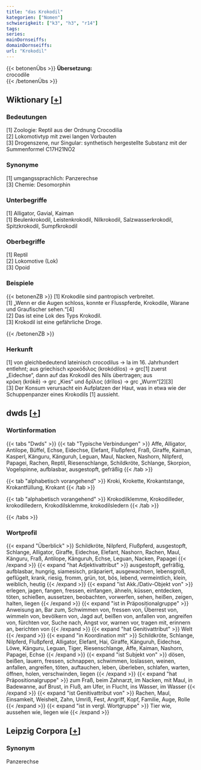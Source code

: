 ```yaml
---
title: "das Krokodil"
kategorien: ["Nomen"]
schwierigkeit: ["k3", "h3", "r14"]
tags:
series:
mainDornseiffs:
domainDornseiffs:
url: "Krokodil"
---
```


{{< betonenÜbs >}}
**Übersetzung:**  
crocodile  
{{< /betonenÜbs >}}

## Wiktionary [[+](https://de.wiktionary.org/wiki/Krokodil)]

### Bedeutungen
[1] Zoologie: Reptil aus der Ordnung Crocodilia  
[2] Lokomotivtyp mit zwei langen Vorbauten  
[3] Drogenszene, nur Singular: synthetisch hergestellte Substanz mit der Summenformel C17H21NO2  

### Synonyme
[1] umgangssprachlich: Panzerechse  
[3] Chemie: Desomorphin  

### Unterbegriffe
[1] Alligator, Gavial, Kaiman  
[1] Beulenkrokodil, Leistenkrokodil, Nilkrokodil, Salzwasserkrokodil, Spitzkrokodil, Sumpfkrokodil  

### Oberbegriffe
[1] Reptil  
[2] Lokomotive (Lok)  
[3] Opoid  

### Beispiele
{{< betonenZB >}}
[1] Krokodile sind pantropisch verbreitet.  
[1] „Wenn er die Augen schloss, konnte er Flusspferde, Krokodile, Warane und Graufischer sehen.“[4]  
[2] Das ist eine Lok des Typs Krokodil.  
[3] Krokodil ist eine gefährliche Droge.  

{{< /betonenZB >}}
### Herkunft
[1] von gleichbedeutend lateinisch crocodilus → la im 16. Jahrhundert entlehnt; aus griechisch κροκόδιλος (krokódilos) → grc[1] zuerst „Eidechse“, dann auf das Krokodil des Nils übertragen; aus κρόκη (krókē) → grc „Kies“ und δρῖλος (drĩlos) → grc „Wurm“[2][3]  
[3] Der Konsum verursacht ein Aufplatzen der Haut, was in etwa wie der Schuppenpanzer eines Krokodils [1] aussieht.  



## dwds [[+](https://www.dwds.de/wb/Krokodil)]

### Wortinformation
{{< tabs "Dwds" >}}
{{< tab "Typische Verbindungen" >}}
Affe, Alligator, Antilope, Büffel, Echse, Eidechse, Elefant, Flußpferd, Fraß, Giraffe, Kaiman, Kasperl, Känguru, Känguruh, Leguan, Maul, Nacken, Nashorn, Nilpferd, Papagei, Rachen, Reptil, Riesenschlange, Schildkröte, Schlange, Skorpion, Vogelspinne, aufblasbar, ausgestopft, gefräßig
{{< /tab >}}

{{< tab "alphabetisch vorangehend" >}}
Kroki, Krokette, Krokantstange, Krokantfüllung, Krokant
{{< /tab >}}

{{< tab "alphabetisch vorangehend" >}}
Krokodilklemme, Krokodilleder, krokodilledern, Krokodilsklemme, krokodilsledern
{{< /tab >}}

{{< /tabs >}}

### Wortprofil
{{< expand "Überblick" >}} Schildkröte, Nilpferd, Flußpferd, ausgestopft, Schlange, Alligator, Giraffe, Eidechse, Elefant, Nashorn, Rachen, Maul, Känguru, Fraß, Antilope, Känguruh, Echse, Leguan, Nacken, Papagei {{< /expand >}}
{{< expand "hat Adjektivattribut" >}} ausgestopft, gefräßig, aufblasbar, hungrig, siamesisch, präpariert, ausgewachsen, lebensgroß, geflügelt, krank, riesig, fromm, grün, tot, bös, lebend, vermeintlich, klein, weiblich, heutig {{< /expand >}}
{{< expand "ist Akk./Dativ-Objekt von" >}} erlegen, jagen, fangen, fressen, einfangen, ähneln, küssen, entdecken, töten, schießen, aussetzen, beobachten, vorwerfen, sehen, heißen, zeigen, halten, liegen {{< /expand >}}
{{< expand "ist in Präpositionalgruppe" >}} Anweisung an, Bar zum, Schwimmen von, fressen von, Überrest von, wimmeln von, bevölkern von, Jagd auf, beißen von, anfallen von, angreifen von, fürchten vor, Suche nach, Angst vor, warnen vor, tragen mit, erinnern an, berichten von {{< /expand >}}
{{< expand "hat Genitivattribut" >}} Welt {{< /expand >}}
{{< expand "in Koordination mit" >}} Schildkröte, Schlange, Nilpferd, Flußpferd, Alligator, Elefant, Hai, Giraffe, Känguruh, Eidechse, Löwe, Känguru, Leguan, Tiger, Riesenschlange, Affe, Kaiman, Nashorn, Papagei, Echse {{< /expand >}}
{{< expand "ist Subjekt von" >}} dösen, beißen, lauern, fressen, schnappen, schwimmen, loslassen, weinen, anfallen, angreifen, töten, auftauchen, leben, überleben, schlafen, warten, öffnen, holen, verschwinden, liegen {{< /expand >}}
{{< expand "hat Präpositionalgruppe" >}} zum Fraß, beim Zahnarzt, im Nacken, mit Maul, in Badewanne, auf Brust, in Fluß, am Ufer, in Flucht, ins Wasser, im Wasser {{< /expand >}}
{{< expand "ist Genitivattribut von" >}} Rachen, Maul, Einsamkeit, Weisheit, Zahn, Umriß, Fest, Angriff, Kopf, Familie, Auge, Rolle {{< /expand >}}
{{< expand "ist in vergl. Wortgruppe" >}} Tier wie, aussehen wie, liegen wie {{< /expand >}}

## Leipzig Corpora [[+](https://corpora.uni-leipzig.de/en/res?word=Krokodil&corpusId=deu_newscrawl-public_2018)]


### Synonym
Panzerechse

